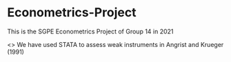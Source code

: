 # Econometrics-Project

This is the SGPE Econometrics Project of Group 14 in 2021

<> We have used STATA to assess weak instruments in Angrist and Krueger (1991)
